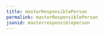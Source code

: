 ```yaml
---
title: masterResponsiblePerson
permalink: masterResponsiblePerson
jsonid: masterresponsibleperson
---
```


